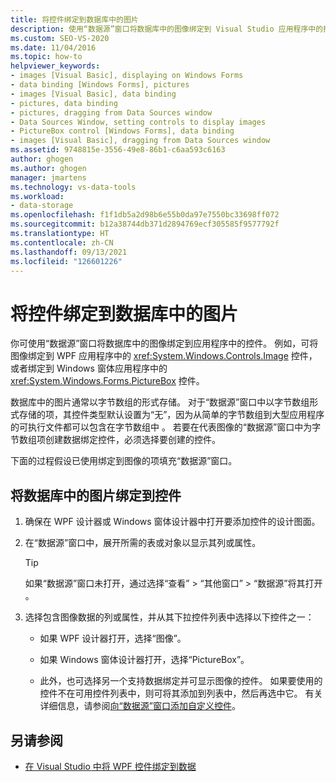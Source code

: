 ```yaml
---
title: 将控件绑定到数据库中的图片
description: 使用“数据源”窗口将数据库中的图像绑定到 Visual Studio 应用程序中的控件。
ms.custom: SEO-VS-2020
ms.date: 11/04/2016
ms.topic: how-to
helpviewer_keywords:
- images [Visual Basic], displaying on Windows Forms
- data binding [Windows Forms], pictures
- images [Visual Basic], data binding
- pictures, data binding
- pictures, dragging from Data Sources window
- Data Sources Window, setting controls to display images
- PictureBox control [Windows Forms], data binding
- images [Visual Basic], dragging from Data Sources window
ms.assetid: 9748815e-3556-49e8-86b1-c6aa593c6163
author: ghogen
ms.author: ghogen
manager: jmartens
ms.technology: vs-data-tools
ms.workload:
- data-storage
ms.openlocfilehash: f1f1db5a2d98b6e55b0da97e7550bc33698ff072
ms.sourcegitcommit: b12a38744db371d2894769ecf305585f9577792f
ms.translationtype: HT
ms.contentlocale: zh-CN
ms.lasthandoff: 09/13/2021
ms.locfileid: "126601226"
---
```

# <a name="bind-controls-to-pictures-from-a-database"></a>将控件绑定到数据库中的图片

你可使用“数据源”窗口将数据库中的图像绑定到应用程序中的控件。 例如，可将图像绑定到 WPF 应用程序中的 <xref:System.Windows.Controls.Image> 控件，或者绑定到 Windows 窗体应用程序中的 <xref:System.Windows.Forms.PictureBox> 控件。

数据库中的图片通常以字节数组的形式存储。 对于“数据源”窗口中以字节数组形式存储的项，其控件类型默认设置为“无”，因为从简单的字节数组到大型应用程序的可执行文件都可以包含在字节数组中 。 若要在代表图像的“数据源”窗口中为字节数组项创建数据绑定控件，必须选择要创建的控件。

下面的过程假设已使用绑定到图像的项填充“数据源”窗口。

## <a name="to-bind-a-picture-in-a-database-to-a-control"></a>将数据库中的图片绑定到控件

1. 确保在 WPF 设计器或 Windows 窗体设计器中打开要添加控件的设计图面。

2. 在“数据源”窗口中，展开所需的表或对象以显示其列或属性。

   > [!TIP]
   > 如果“数据源”窗口未打开，通过选择“查看” > “其他窗口” > “数据源”将其打开   。

3. 选择包含图像数据的列或属性，并从其下拉控件列表中选择以下控件之一：

    - 如果 WPF 设计器打开，选择“图像”。

    - 如果 Windows 窗体设计器打开，选择“PictureBox”。

    - 此外，也可选择另一个支持数据绑定并可显示图像的控件。 如果要使用的控件不在可用控件列表中，则可将其添加到列表中，然后再选中它。 有关详细信息，请参阅[向“数据源”窗口添加自定义控件](../data-tools/add-custom-controls-to-the-data-sources-window.md)。

## <a name="see-also"></a>另请参阅

- [在 Visual Studio 中将 WPF 控件绑定到数据](../data-tools/bind-wpf-controls-to-data-in-visual-studio.md)
